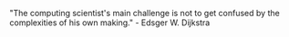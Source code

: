 "The computing scientist's main challenge is not to get confused by the complexities of his own making." - Edsger W. Dijkstra
